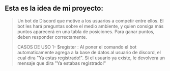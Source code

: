 ## Esta es la idea de mi proyecto:
> Un bot de Discord que motive a los usuarios a competir entre ellos.
> El bot les hará preguntas sobre el medio ambiente, y quien consiga más puntos aparecerá en una tabla de posiciones.
> Para ganar puntos, deben responder correctamente.
>
> CASOS DE USO
>1- $register : Al poner el comando el bot automaticamente agrega a la base de datos al 
usuario de discord, el cual dira "Ya estas registrado!". Si el usuario ya existe, le devolvera un mensaje que dira "Ya estabas registrado!"
